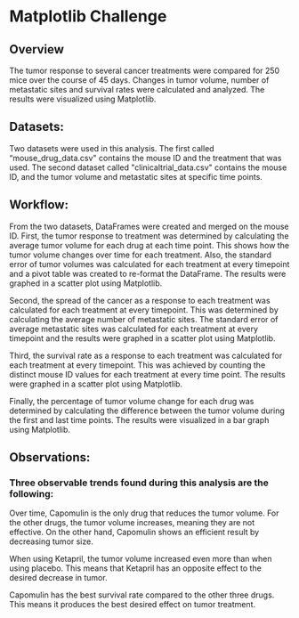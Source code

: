 # Matplotlib Challenge
## Overview
The tumor response to several cancer treatments were compared for 250 mice over the course of 45 days. Changes in tumor volume, number of metastatic sites and survival rates were calculated and analyzed. The results were visualized using Matplotlib.

## Datasets:
Two datasets were used in this analysis. The first called “mouse_drug_data.csv" contains the mouse ID and the treatment that was used. The second dataset called "clinicaltrial_data.csv" contains the mouse ID, and the tumor volume and metastatic sites at specific time points. 

## Workflow:
From the two datasets, DataFrames were created and merged on the mouse ID. First, the tumor response to treatment was determined by calculating the average tumor volume for each drug at each time point. This shows how the tumor volume changes over time for each treatment. Also, the standard error of tumor volumes was calculated for each treatment at every timepoint and a pivot table was created to re-format the DataFrame. The results were graphed in a scatter plot using Matplotlib. 

Second, the spread of the cancer as a response to each treatment was calculated for each treatment at every timepoint. This was determined by calculating the average number of metastatic sites. The standard error of average metastatic sites was calculated for each treatment at every timepoint and the results were graphed in a scatter plot using Matplotlib.

Third, the survival rate as a response to each treatment was calculated for each treatment at every timepoint. This was achieved by counting the distinct mouse ID values for each treatment at every time point. The results were graphed in a scatter plot using Matplotlib.

Finally, the percentage of tumor volume change for each drug was determined by calculating the difference between the tumor volume during the first and last time points. The results were visualized in a bar graph using Matplotlib. 

## Observations:
### Three observable trends found during this analysis are the following:
Over time, Capomulin is the only drug that reduces the tumor volume. For the other drugs, the tumor volume increases, meaning they are not effective. On the other hand, Capomulin shows an efficient result by decreasing tumor size. 
    
When using Ketapril, the tumor volume increased even more than when using placebo. This means that Ketapril has an opposite effect to the desired decrease in tumor. 
    
Capomulin has the best survival rate compared to the other three drugs. This means it produces the best desired effect on tumor treatment.



